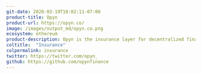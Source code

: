 ```yaml
---
git-date: 2020-03-19T10:02:11-07:00
product-title: Opyn
product-url: https://opyn.co/
image: /images/output_md/opyn.co.png
ecosystem: ethereum
product-description: Opyn is the insurance layer for decentralized finance.
coltitle:  "Insurance"
colpermalink: insurance
twitter: https://twitter.com/opyn_
github: https://github.com/opynfinance
---
```

